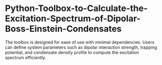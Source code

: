 # Python-Toolbox-to-Calculate-the-Excitation-Spectrum-of-Dipolar-Boss-Einstein-Condensates
The toolbox is designed for ease of use with minimal dependencies. Users can define system parameters such as dipolar interaction strength, trapping potential, and condensate density profile to compute the excitation spectrum efficiently.
